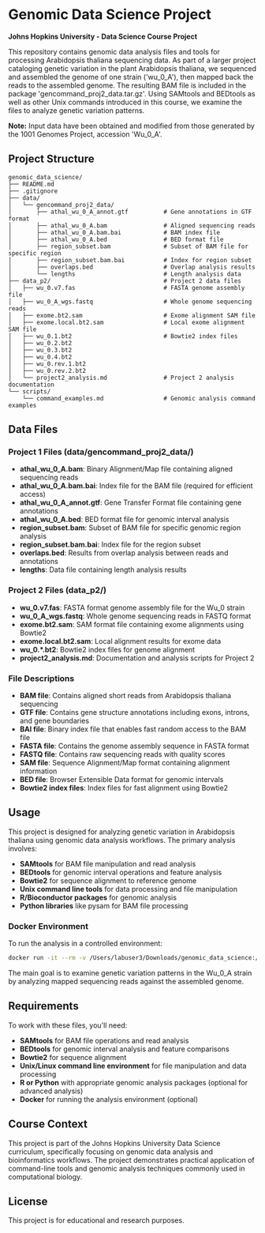 # Genomic Data Science Project

**Johns Hopkins University - Data Science Course Project**

This repository contains genomic data analysis files and tools for processing Arabidopsis thaliana sequencing data. As part of a larger project cataloging genetic variation in the plant Arabidopsis thaliana, we sequenced and assembled the genome of one strain ('wu_0_A'), then mapped back the reads to the assembled genome. The resulting BAM file is included in the package 'gencommand_proj2_data.tar.gz'. Using SAMtools and BEDtools as well as other Unix commands introduced in this course, we examine the files to analyze genetic variation patterns.

**Note:** Input data have been obtained and modified from those generated by the 1001 Genomes Project, accession 'Wu_0_A'.

## Project Structure

```
genomic_data_science/
├── README.md
├── .gitignore
├── data/
│   └── gencommand_proj2_data/
│       ├── athal_wu_0_A_annot.gtf          # Gene annotations in GTF format
│       ├── athal_wu_0_A.bam                # Aligned sequencing reads
│       ├── athal_wu_0_A.bam.bai            # BAM index file
│       ├── athal_wu_0_A.bed                # BED format file
│       ├── region_subset.bam               # Subset of BAM file for specific region
│       ├── region_subset.bam.bai           # Index for region subset
│       ├── overlaps.bed                    # Overlap analysis results
│       └── lengths                         # Length analysis data
├── data_p2/                                # Project 2 data files
│   ├── wu_0.v7.fas                         # FASTA genome assembly file
│   ├── wu_0_A_wgs.fastq                    # Whole genome sequencing reads
│   ├── exome.bt2.sam                       # Exome alignment SAM file
│   ├── exome.local.bt2.sam                 # Local exome alignment SAM file
│   ├── wu_0.1.bt2                          # Bowtie2 index files
│   ├── wu_0.2.bt2
│   ├── wu_0.3.bt2
│   ├── wu_0.4.bt2
│   ├── wu_0.rev.1.bt2
│   ├── wu_0.rev.2.bt2
│   └── project2_analysis.md                # Project 2 analysis documentation
└── scripts/
    └── command_examples.md                 # Genomic analysis command examples
```

## Data Files

### Project 1 Files (data/gencommand_proj2_data/)
- **athal_wu_0_A.bam**: Binary Alignment/Map file containing aligned sequencing reads
- **athal_wu_0_A.bam.bai**: Index file for the BAM file (required for efficient access)
- **athal_wu_0_A_annot.gtf**: Gene Transfer Format file containing gene annotations
- **athal_wu_0_A.bed**: BED format file for genomic interval analysis
- **region_subset.bam**: Subset of BAM file for specific genomic region analysis
- **region_subset.bam.bai**: Index file for the region subset
- **overlaps.bed**: Results from overlap analysis between reads and annotations
- **lengths**: Data file containing length analysis results

### Project 2 Files (data_p2/)
- **wu_0.v7.fas**: FASTA format genome assembly file for the Wu_0 strain
- **wu_0_A_wgs.fastq**: Whole genome sequencing reads in FASTQ format
- **exome.bt2.sam**: SAM format file containing exome alignments using Bowtie2
- **exome.local.bt2.sam**: Local alignment results for exome data
- **wu_0.*.bt2**: Bowtie2 index files for genome alignment
- **project2_analysis.md**: Documentation and analysis scripts for Project 2

### File Descriptions
- **BAM file**: Contains aligned short reads from Arabidopsis thaliana sequencing
- **GTF file**: Contains gene structure annotations including exons, introns, and gene boundaries
- **BAI file**: Binary index file that enables fast random access to the BAM file
- **FASTA file**: Contains the genome assembly sequence in FASTA format
- **FASTQ file**: Contains raw sequencing reads with quality scores
- **SAM file**: Sequence Alignment/Map format containing alignment information
- **BED file**: Browser Extensible Data format for genomic intervals
- **Bowtie2 index files**: Index files for fast alignment using Bowtie2

## Usage

This project is designed for analyzing genetic variation in Arabidopsis thaliana using genomic data analysis workflows. The primary analysis involves:

- **SAMtools** for BAM file manipulation and read analysis
- **BEDtools** for genomic interval operations and feature analysis
- **Bowtie2** for sequence alignment to reference genome
- **Unix command line tools** for data processing and file manipulation
- **R/Bioconductor packages** for genomic analysis 
- **Python libraries** like pysam for BAM file processing 

### Docker Environment
To run the analysis in a controlled environment:
```bash
docker run -it --rm -v /Users/labuser3/Downloads/genomic_data_science:/workspace gencommand_image:v1.0.0 /bin/bash
```

The main goal is to examine genetic variation patterns in the Wu_0_A strain by analyzing mapped sequencing reads against the assembled genome.

## Requirements

To work with these files, you'll need:
- **SAMtools** for BAM file operations and read analysis
- **BEDtools** for genomic interval analysis and feature comparisons
- **Bowtie2** for sequence alignment
- **Unix/Linux command line environment** for file manipulation and data processing
- **R or Python** with appropriate genomic analysis packages (optional for advanced analysis)
- **Docker** for running the analysis environment (optional)

## Course Context

This project is part of the Johns Hopkins University Data Science curriculum, specifically focusing on genomic data analysis and bioinformatics workflows. The project demonstrates practical application of command-line tools and genomic analysis techniques commonly used in computational biology.

## License

This project is for educational and research purposes.
